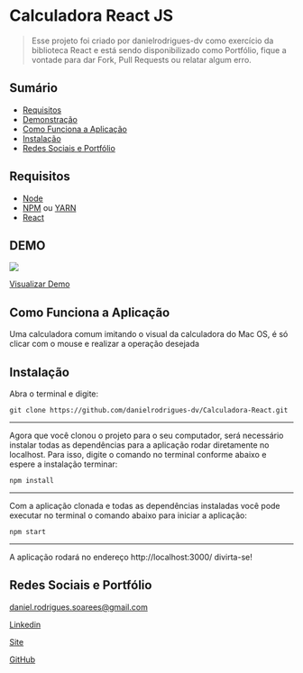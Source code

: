 
# Calculadora React JS
> Esse projeto foi criado por danielrodrigues-dv como exercício da biblioteca React e está sendo disponibilizado como Portfólio, fique a vontade para dar Fork, Pull Requests ou relatar algum erro.

## Sumário

- [Requisitos](#Requisitos)	
- [Demonstração](#DEMO)
- [Como Funciona a Aplicação](#Como-Funciona-a-Aplicação)
- [Instalação](#Instalação)
- [Redes Sociais e Portfólio](#Redes-Sociais-e-Portfólio)


## Requisitos

+ [Node](https://nodejs.org/)
+ [NPM](https://www.npmjs.com/) ou [YARN](https://yarnpkg.com/getting-started/install)
+ [React](https://reactjs.org/)

## DEMO

![](https://i.ibb.co/XtwmNCN/calculadora-react.jpg)
<p><a href="https://danielrodrigues-dv-calculadora-react-dv.netlify.app/" target="_blank">Visualizar Demo</a></p>


## Como Funciona a Aplicação

Uma calculadora comum imitando o visual da calculadora do Mac OS, é só clicar com o mouse e realizar a operação desejada

## Instalação

Abra o terminal e digite:

```
git clone https://github.com/danielrodrigues-dv/Calculadora-React.git
```
---
Agora que você clonou o projeto para o seu computador, será necessário instalar todas as dependências para a aplicação rodar diretamente no localhost. Para isso, digite o comando no terminal conforme abaixo e espere a instalação terminar:

```
npm install
```
---

Com a aplicação clonada e todas as dependências instaladas você pode executar no terminal o comando abaixo para iniciar a aplicação:

```
npm start
```
---

A aplicação rodará no endereço http://localhost:3000/ divirta-se!

## Redes Sociais e Portfólio

daniel.rodrigues.soarees@gmail.com

[Linkedin](https://www.linkedin.com/in/daniel-rodrigues-dv/)

[Site](https://www.podeserbrasil.com.br)

[GitHub](https://github.com/danielrodrigues-dv)
